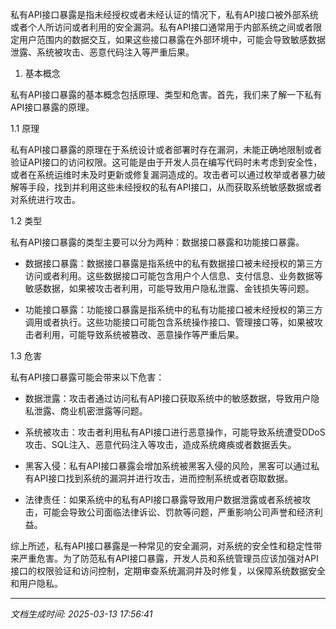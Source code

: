 私有API接口暴露是指未经授权或者未经认证的情况下，私有API接口被外部系统或者个人所访问或者利用的安全漏洞。私有API接口通常用于内部系统之间或者限定用户范围内的数据交互，如果这些接口暴露在外部环境中，可能会导致敏感数据泄露、系统被攻击、恶意代码注入等严重后果。

1. 基本概念

私有API接口暴露的基本概念包括原理、类型和危害。首先，我们来了解一下私有API接口暴露的原理。

1.1 原理

私有API接口暴露的原理在于系统设计或者部署时存在漏洞，未能正确地限制或者验证API接口的访问权限。这可能是由于开发人员在编写代码时未考虑到安全性，或者在系统运维时未及时更新或修复漏洞造成的。攻击者可以通过枚举或者暴力破解等手段，找到并利用这些未经授权的私有API接口，从而获取系统敏感数据或者对系统进行攻击。

1.2 类型

私有API接口暴露的类型主要可以分为两种：数据接口暴露和功能接口暴露。

- 数据接口暴露：数据接口暴露是指系统中的私有数据接口被未经授权的第三方访问或者利用。这些数据接口可能包含用户个人信息、支付信息、业务数据等敏感数据，如果被攻击者利用，可能导致用户隐私泄露、金钱损失等问题。

- 功能接口暴露：功能接口暴露是指系统中的私有功能接口被未经授权的第三方调用或者执行。这些功能接口可能包含系统操作接口、管理接口等，如果被攻击者利用，可能导致系统被篡改、恶意操作等严重后果。

1.3 危害

私有API接口暴露可能会带来以下危害：

- 数据泄露：攻击者通过访问私有API接口获取系统中的敏感数据，导致用户隐私泄露、商业机密泄露等问题。

- 系统被攻击：攻击者利用私有API接口进行恶意操作，可能导致系统遭受DDoS攻击、SQL注入、恶意代码注入等攻击，造成系统瘫痪或者数据丢失。

- 黑客入侵：私有API接口暴露会增加系统被黑客入侵的风险，黑客可以通过私有API接口找到系统的漏洞并进行攻击，进而控制系统或者窃取数据。

- 法律责任：如果系统中的私有API接口暴露导致用户数据泄露或者系统被攻击，可能会导致公司面临法律诉讼、罚款等问题，严重影响公司声誉和经济利益。

综上所述，私有API接口暴露是一种常见的安全漏洞，对系统的安全性和稳定性带来严重危害。为了防范私有API接口暴露，开发人员和系统管理员应该加强对API接口的权限验证和访问控制，定期审查系统漏洞并及时修复，以保障系统数据安全和用户隐私。

---

*文档生成时间: 2025-03-13 17:56:41*
